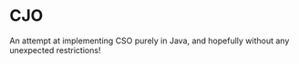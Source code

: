 CJO
===

An attempt at implementing CSO purely in Java, and hopefully without any unexpected restrictions!
